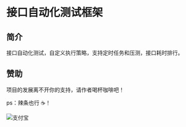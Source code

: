 # 接口自动化测试框架
## 简介

接口自动化测试，自定义执行策略，支持定时任务和压测，接口耗时排行。

## 赞助

项目的发展离不开你的支持，请作者喝杯咖啡吧！

ps：辣条也行 ☕！

![支付宝](https://veasion.oss-cn-shanghai.aliyuncs.com/alipay.png?x-oss-process=image/resize,m_lfit,h_360,w_360)

